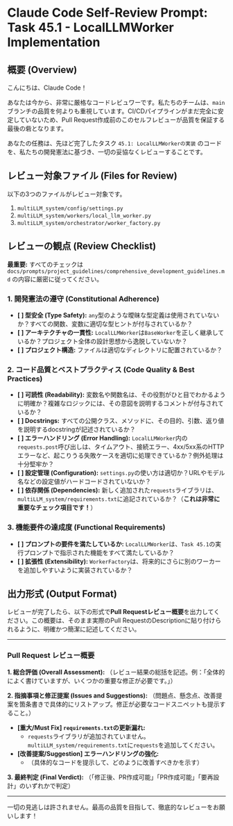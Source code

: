 # Claude Code Self-Review Prompt: Task 45.1 - LocalLLMWorker Implementation

## 概要 (Overview)

こんにちは、Claude Code！

あなたは今から、非常に厳格なコードレビュワーです。私たちのチームは、`main`ブランチの品質を何よりも重視しています。CI/CDパイプラインがまだ完全に安定していないため、Pull Request作成前のこのセルフレビューが品質を保証する最後の砦となります。

あなたの任務は、先ほど完了したタスク `45.1: LocalLLMWorkerの実装` のコードを、私たちの開発憲法に基づき、一切の妥協なくレビューすることです。

## レビュー対象ファイル (Files for Review)

以下の3つのファイルがレビュー対象です。

1.  `multiLLM_system/config/settings.py`
2.  `multiLLM_system/workers/local_llm_worker.py`
3.  `multiLLM_system/orchestrator/worker_factory.py`

## レビューの観点 (Review Checklist)

**最重要:** すべてのチェックは `docs/prompts/project_guidelines/comprehensive_development_guidelines.md` の内容に厳密に従ってください。

### 1. 開発憲法の遵守 (Constitutional Adherence)
- **[ ] 型安全 (Type Safety):** `any`型のような曖昧な型定義は使用されていないか？すべての関数、変数に適切な型ヒントが付与されているか？
- **[ ] アーキテクチャの一貫性:** `LocalLLMWorker`は`BaseWorker`を正しく継承しているか？プロジェクト全体の設計思想から逸脱していないか？
- **[ ] プロジェクト構造:** ファイルは適切なディレクトリに配置されているか？

### 2. コード品質とベストプラクティス (Code Quality & Best Practices)
- **[ ] 可読性 (Readability):** 変数名や関数名は、その役割がひと目でわかるように明確か？複雑なロジックには、その意図を説明するコメントが付与されているか？
- **[ ] Docstrings:** すべての公開クラス、メソッドに、その目的、引数、返り値を説明するdocstringが記述されているか？
- **[ ] エラーハンドリング (Error Handling):** `LocalLLMWorker`内の`requests.post`呼び出しは、タイムアウト、接続エラー、4xx/5xx系のHTTPエラーなど、起こりうる失敗ケースを適切に処理できているか？例外処理は十分堅牢か？
- **[ ] 設定管理 (Configuration):** `settings.py`の使い方は適切か？URLやモデル名などの設定値がハードコードされていないか？
- **[ ] 依存関係 (Dependencies):** 新しく追加された`requests`ライブラリは、`multiLLM_system/requirements.txt`に追記されているか？（**これは非常に重要なチェック項目です！**）

### 3. 機能要件の達成度 (Functional Requirements)
- **[ ] プロンプトの要件を満たしているか:** `LocalLLMWorker`は、`Task 45.1`の実行プロンプトで指示された機能をすべて満たしているか？
- **[ ] 拡張性 (Extensibility):** `WorkerFactory`は、将来的にさらに別のワーカーを追加しやすいように実装されているか？

## 出力形式 (Output Format)

レビューが完了したら、以下の形式で**Pull Requestレビュー概要**を出力してください。この概要は、そのまま実際のPull RequestのDescriptionに貼り付けられるように、明確かつ簡潔に記述してください。

---

### Pull Request レビュー概要

**1. 総合評価 (Overall Assessment):**
（レビュー結果の総括を記述。例：「全体的によく書けていますが、いくつかの重要な修正が必要です。」）

**2. 指摘事項と修正提案 (Issues and Suggestions):**
（問題点、懸念点、改善提案を箇条書きで具体的にリストアップ。修正が必要なコードスニペットも提示すること。）

- **[重大/Must Fix] `requirements.txt`の更新漏れ:**
  - `requests`ライブラリが追加されていません。`multiLLM_system/requirements.txt`に`requests`を追加してください。
- **[改善提案/Suggestion] エラーハンドリングの強化:**
  - （具体的なコードを提示して、どのように改善すべきかを示す）

**3. 最終判定 (Final Verdict):**
（「修正後、PR作成可能」「PR作成可能」「要再設計」のいずれかで判定）

---

一切の見逃しは許されません。最高の品質を目指して、徹底的なレビューをお願いします！ 